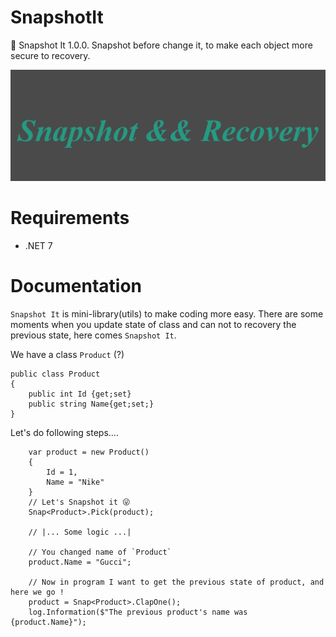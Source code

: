 # SnapshotIt
🎉 Snapshot It 1.0.0. Snapshot before change it, to make each object more secure to recovery.

![image](https://github.com/AkhmedovEhson/SnapshotIt/blob/main/assets/iconforgithub.png)

# Requirements
* .NET 7

# Documentation
`Snapshot It` is mini-library(utils) to make coding more easy. There are some moments when you update state of class and can not to recovery the previous state, here comes `Snapshot It`.

We have a class `Product` (?)
```
public class Product
{
    public int Id {get;set}
    public string Name{get;set;}
}
```
Let's do following steps....
```
    var product = new Product()
    {
        Id = 1,
        Name = "Nike"
    }
    // Let's Snapshot it 😜
    Snap<Product>.Pick(product);

    // |... Some logic ...|

    // You changed name of `Product`
    product.Name = "Gucci";

    // Now in program I want to get the previous state of product, and here we go !
    product = Snap<Product>.ClapOne();
    log.Information($"The previous product's name was {product.Name}");
```

